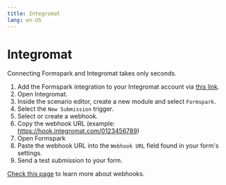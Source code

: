 ```yaml
---
title: Integromat
lang: en-US
---
```


# Integromat

Connecting Formspark and Integromat takes only seconds.

1. Add the Formspark integration to your Integromat account via [this link](https://www.integromat.com/en/apps/invite/139bc1347afadf0e97b8c53c18abd3fd).
2. Open Integromat.
3. Inside the scenario editor, create a new module and select `Formspark`.
4. Select the `New Submission` trigger.
5. Select or create a webhook.
6. Copy the webhook URL (example: https://hook.integromat.com/0123456789)
7. Open Formspark
8. Paste the webhook URL into the `Webhook URL` field found in your form's settings.
9. Send a test submission to your form.

[Check this page](/integration/webhooks) to learn more about webhooks.

